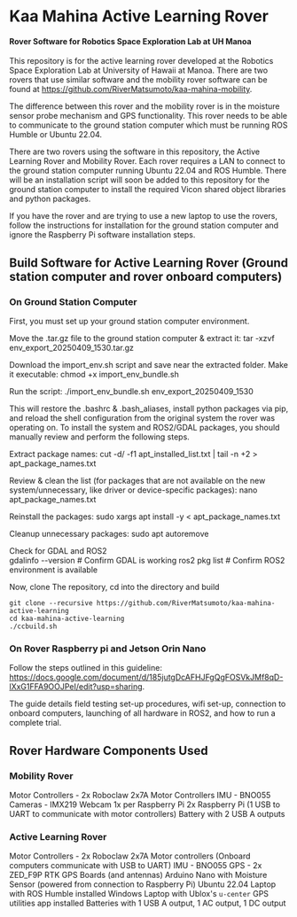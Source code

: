 # Kaa Mahina Active Learning Rover

#### Rover Software for Robotics Space Exploration Lab at UH Manoa
This repository is for the active learning rover developed at the Robotics Space Exploration Lab at University of Hawaii at Manoa.
There are two rovers that use similar software and the mobility rover software can be found at
https://github.com/RiverMatsumoto/kaa-mahina-mobility.

The difference between this rover and the mobility rover is in the moisture sensor probe mechanism and GPS functionality.
This rover needs to be able to communicate to the ground station computer which must be running ROS Humble or Ubuntu 22.04.


There are two rovers using the software in this repository, the Active Learning Rover and Mobility Rover.
Each rover requires a LAN to connect to the ground station computer running Ubuntu 22.04 and ROS Humble.
There will be an installation script will soon be added to this repository for the ground station computer
to install the required Vicon shared object libraries and python packages.

If you have the rover and are trying to use a new laptop to use the rovers, follow the instructions for 
installation for the ground station computer and ignore the Raspberry Pi software installation steps.

## Build Software for Active Learning Rover (Ground station computer and rover onboard computers)

### On Ground Station Computer
First, you must set up your ground station computer environment.

Move the .tar.gz file to the ground station computer & extract it:
tar -xzvf env_export_20250409_1530.tar.gz

Download the import_env.sh script and save near the extracted folder. Make it executable:
chmod +x import_env_bundle.sh

Run the script:
./import_env_bundle.sh env_export_20250409_1530

This will restore the .bashrc & .bash_aliases, install python packages via pip, and reload the shell configuration from the original system the rover was operating on. To install the system and ROS2/GDAL packages, you should manually review and perform the following steps. 

Extract package names:
cut -d/ -f1 apt_installed_list.txt | tail -n +2 > apt_package_names.txt

Review & clean the list (for packages that are not available on the new system/unnecessary, like driver or device-specific packages): 
nano apt_package_names.txt

Reinstall the packages:
sudo xargs apt install -y < apt_package_names.txt

Cleanup unnecessary packages:
sudo apt autoremove

Check for GDAL and ROS2  
gdalinfo --version     # Confirm GDAL is working
ros2 pkg list          # Confirm ROS2 environment is available


Now, clone The repository, cd into the directory and build
```
git clone --recursive https://github.com/RiverMatsumoto/kaa-mahina-active-learning
cd kaa-mahina-active-learning
./ccbuild.sh
```

### On Rover Raspberry pi and Jetson Orin Nano
Follow the steps outlined in this guideline: https://docs.google.com/document/d/185jutgDcAFHJFgQgFOSVkJMf8qD-lXxG1FFA9OOJPeI/edit?usp=sharing.

The guide details field testing set-up procedures, wifi set-up, connection to onboard computers, launching of all hardware in ROS2, and how to run a complete trial.  

## Rover Hardware Components Used
### Mobility Rover
Motor Controllers - 2x Roboclaw 2x7A Motor Controllers
IMU - BNO055
Cameras - IMX219 Webcam 1x per Raspberry Pi
2x Raspberry Pi (1 USB to UART to communicate with motor controllers)
Battery with 2 USB A outputs

### Active Learning Rover
Motor Controllers - 2x Roboclaw 2x7A Motor controllers (Onboard computers communicate with USB to UART)
IMU - BNO055
GPS - 2x ZED_F9P RTK GPS Boards (and antennas)
Arduino Nano with Moisture Sensor (powered from connection to Raspberry Pi)
Ubuntu 22.04 Laptop with ROS Humble installed
Windows Laptop with Ublox's `u-center` GPS utilities app installed 
Batteries with 1 USB A output, 1 AC output, 1 DC output
